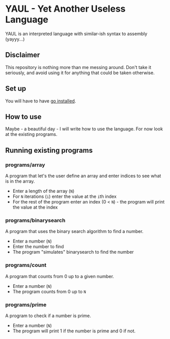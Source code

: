 # YAUL - Yet Another Useless Language

YAUL is an interpreted language with similar-ish syntax to assembly (yayyy...)

## Disclaimer

This repository is nothing more than me messing around. Don't take it seriously, and avoid using it for anything that could be taken otherwise.

## Set up

You will have to have [go installed](https://golang.org/doc/install).

## How to use

Maybe - a beautiful day - I will write how to use the language. For now look at the existing programs.

## Running existing programs

### programs/array

A program that let's the user define an array and enter indices to see what is in the array.

- Enter a length of the array (`N`)
- For `N` iterations (`i`) enter the value at the `i`th index
- For the rest of the program enter an index (0 < `N`) - the program will print the value at the index

### programs/binarysearch

A program that uses the binary search algorithm to find a number.

- Enter a number (`N`)
- Enter the number to find
- The program "simulates" binarysearch to find the number

### programs/count

A program that counts from 0 up to a given number.

- Enter a number (`N`)
- The program counts from 0 up to `N`

### programs/prime

A program to check if a number is prime.

- Enter a number (`N`)
- The program will print 1 if the number is prime and 0 if not.
